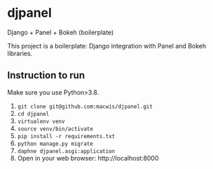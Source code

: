 # djpanel
Django + Panel + Bokeh (boilerplate)

This project is a boilerplate: Django integration with Panel and Bokeh libraries.

## Instruction to run

Make sure you use Python>3.8.

1. `git clone git@github.com:macwis/djpanel.git`
2. `cd djpanel`
3. `virtualenv venv`
4. `source venv/bin/activate`
5. `pip install -r requirements.txt`
6. `python manage.py migrate`
7. `daphne djpanel.asgi:application`
8. Open in your web browser: http://localhost:8000
